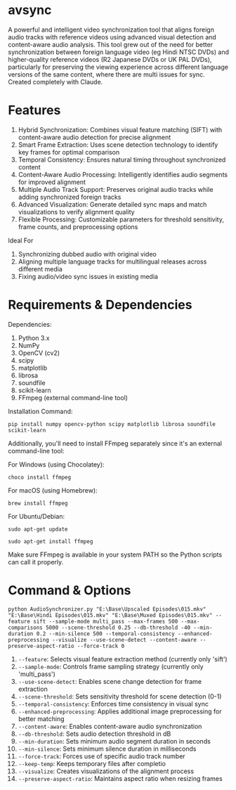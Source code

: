 # avsync
A powerful and intelligent video synchronization tool that aligns foreign audio tracks with reference videos using advanced visual detection and content-aware audio analysis. This tool grew out of the need for better synchronization between foreign language video (eg Hindi NTSC DVDs) and higher-quality reference videos (R2 Japanese DVDs or UK PAL DVDs), particularly for preserving the viewing experience across different language versions of the same content, where there are multi issues for sync. Created completely with Claude.

# Features

1. Hybrid Synchronization: Combines visual feature matching (SIFT) with content-aware audio detection for precise alignment
2. Smart Frame Extraction: Uses scene detection technology to identify key frames for optimal comparison
3. Temporal Consistency: Ensures natural timing throughout synchronized content
4. Content-Aware Audio Processing: Intelligently identifies audio segments for improved alignment
5. Multiple Audio Track Support: Preserves original audio tracks while adding synchronized foreign tracks
6. Advanced Visualization: Generate detailed sync maps and match visualizations to verify alignment quality
7. Flexible Processing: Customizable parameters for threshold sensitivity, frame counts, and preprocessing options

Ideal For

1. Synchronizing dubbed audio with original video
2. Aligning multiple language tracks for multilingual releases across different media
3. Fixing audio/video sync issues in existing media

# Requirements & Dependencies

Dependencies:
1. Python 3.x
2. NumPy
3. OpenCV (cv2)
4. scipy
5. matplotlib
6. librosa
7. soundfile
8. scikit-learn
9. FFmpeg (external command-line tool)

Installation Command:

```pip install numpy opencv-python scipy matplotlib librosa soundfile scikit-learn```

Additionally, you'll need to install FFmpeg separately since it's an external command-line tool:

For Windows (using Chocolatey):

```choco install ffmpeg```

For macOS (using Homebrew):

```brew install ffmpeg```

For Ubuntu/Debian:

```sudo apt-get update```

```sudo apt-get install ffmpeg```

Make sure FFmpeg is available in your system PATH so the Python scripts can call it properly.

# Command & Options
```python AudioSynchronizer.py "E:\Base\Upscaled Episodes\015.mkv" "E:\Base\Hindi Episodes\015.mkv" "E:\Base\Muxed Episodes\015.mkv" --feature sift --sample-mode multi_pass --max-frames 500 --max-comparisons 5000 --scene-threshold 0.25 --db-threshold -40 --min-duration 0.2 --min-silence 500 --temporal-consistency --enhanced-preprocessing --visualize --use-scene-detect --content-aware --preserve-aspect-ratio --force-track 0```

1. ```--feature```: Selects visual feature extraction method (currently only 'sift')
2. ```--sample-mode```: Controls frame sampling strategy (currently only 'multi_pass')
3. ```--use-scene-detect```: Enables scene change detection for frame extraction
4. ```--scene-threshold```: Sets sensitivity threshold for scene detection (0-1)
5. ```--temporal-consistency```: Enforces time consistency in visual sync
6. ```--enhanced-preprocessing```: Applies additional image preprocessing for better matching
7. ```--content-aware```: Enables content-aware audio synchronization
8. ```--db-threshold```: Sets audio detection threshold in dB
9. ```--min-duration```: Sets minimum audio segment duration in seconds
10. ```--min-silence```: Sets minimum silence duration in milliseconds
11. ```--force-track```: Forces use of specific audio track number
12. ```--keep-temp```: Keeps temporary files after completio
13. ```--visualize```: Creates visualizations of the alignment process
14. ```--preserve-aspect-ratio```: Maintains aspect ratio when resizing frames
